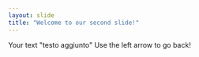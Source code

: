 ```yaml
---
layout: slide
title: "Welcome to our second slide!"
---
```

Your text "testo aggiunto"
Use the left arrow to go back!
